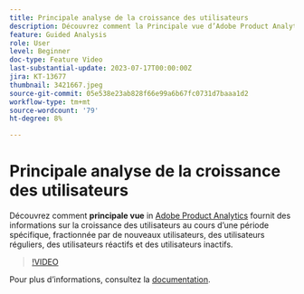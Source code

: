 ```yaml
---
title: Principale analyse de la croissance des utilisateurs
description: Découvrez comment la Principale vue d’Adobe Product Analytics fournit des informations sur la croissance des utilisateurs au cours d’une période spécifique, fractionnée par de nouveaux utilisateurs, réguliers, et inactifs.
feature: Guided Analysis
role: User
level: Beginner
doc-type: Feature Video
last-substantial-update: 2023-07-17T00:00:00Z
jira: KT-13677
thumbnail: 3421667.jpeg
source-git-commit: 05e538e23ab828f66e99a6b67fc0731d7baaa1d2
workflow-type: tm+mt
source-wordcount: '79'
ht-degree: 8%

---
```



# Principale analyse de la croissance des utilisateurs

Découvrez comment **principale vue** in [Adobe Product Analytics](../../adobe-product-analytics/adobe-product-analytics-overview.md) fournit des informations sur la croissance des utilisateurs au cours d’une période spécifique, fractionnée par de nouveaux utilisateurs, des utilisateurs réguliers, des utilisateurs réactifs et des utilisateurs inactifs.

>[!VIDEO](https://video.tv.adobe.com/v/3421667/?learn=on)

Pour plus dʼinformations, consultez la [documentation](https://experienceleague.adobe.com/docs/analytics-platform/using/guided-analysis/user-growth/active.html).
